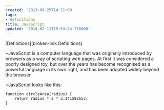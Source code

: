 ```yaml
---
created: '2013-08-25T14:21:00'
tags:
- definitions
title: JavaScript
updated: '2014-02-11T19:53:24.716000'
---
```


[Definitions](broken-link Definitions)

~JavaScript is a computer language that was originally introduced by browsers as a way of scripting web pages. At first it was considered a poorly designed toy, but over the years has become recognised as a powerful language in its own right, and has been adopted widely beyond the browser.

~JavaScript looks like this:

```
function circleArea(radius) {
	return radius * 2 * 3.141592653;
}
```